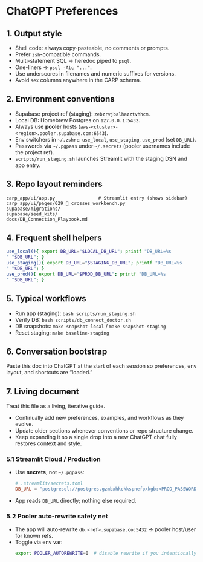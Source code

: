 # ChatGPT Preferences

## 1. Output style
- Shell code: always copy-pasteable, no comments or prompts.
- Prefer `zsh`-compatible commands.
- Multi-statement SQL → heredoc piped to `psql`.
- One-liners → `psql -Atc "..."`.
- Use underscores in filenames and numeric suffixes for versions.
- Avoid `sex` columns anywhere in the CARP schema.

## 2. Environment conventions
- Supabase project ref (staging): `zebzrvjbalhazztvhhcm`.
- Local DB: Homebrew Postgres on `127.0.0.1:5432`.
- Always use **pooler** hosts (`aws-<cluster>-<region>.pooler.supabase.com:6543`).
- Env switchers in `~/.zshrc`: `use_local`, `use_staging`, `use_prod` (set `DB_URL`).
- Passwords via `~/.pgpass` under `~/.secrets` (pooler usernames include the project ref).
- `scripts/run_staging.sh` launches Streamlit with the staging DSN and app entry.

## 3. Repo layout reminders
```
carp_app/ui/app.py                # Streamlit entry (shows sidebar)
carp_app/ui/pages/029_🧰_crosses_workbench.py
supabase/migrations/
supabase/seed_kits/
docs/DB_Connection_Playbook.md
```

## 4. Frequent shell helpers
```bash
use_local(){ export DB_URL="$LOCAL_DB_URL"; printf "DB_URL=%s
" "$DB_URL"; }
use_staging(){ export DB_URL="$STAGING_DB_URL"; printf "DB_URL=%s
" "$DB_URL"; }
use_prod(){ export DB_URL="$PROD_DB_URL"; printf "DB_URL=%s
" "$DB_URL"; }
```

## 5. Typical workflows
- Run app (staging): `bash scripts/run_staging.sh`
- Verify DB: `bash scripts/db_connect_doctor.sh`
- DB snapshots: `make snapshot-local` / `make snapshot-staging`
- Reset staging: `make baseline-staging`

## 6. Conversation bootstrap
Paste this doc into ChatGPT at the start of each session so preferences, env layout, and shortcuts are “loaded.”

## 7. Living document
Treat this file as a living, iterative guide.
- Continually add new preferences, examples, and workflows as they evolve.
- Update older sections whenever conventions or repo structure change.
- Keep expanding it so a single drop into a new ChatGPT chat fully restores context and style.

### 5.1 Streamlit Cloud / Production
- Use **secrets**, not `~/.pgpass`:
  ```toml
  # .streamlit/secrets.toml
  DB_URL = "postgresql://postgres.gzmbxhkckkspnefpxkgb:<PROD_PASSWORD>@aws-0-us-east-2.pooler.supabase.com:6543/postgres?sslmode=require"
  ```
- App reads `DB_URL` directly; nothing else required.

### 5.2 Pooler auto-rewrite safety net
- The app will auto-rewrite `db.<ref>.supabase.co:5432` → pooler host/user for known refs.
- Toggle via env var:
  ```bash
  export POOLER_AUTOREWRITE=0  # disable rewrite if you intentionally test direct host
  ```
